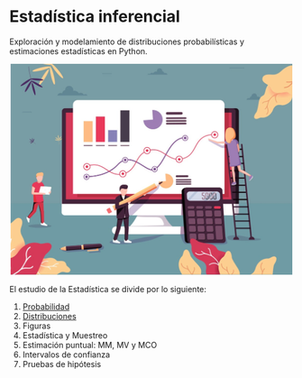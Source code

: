 # Estadística inferencial

Exploración y modelamiento de distribuciones probabilísticas y estimaciones estadísticas en Python.  

<p align="center">
  <img src="../figures/statistics.jpg" width="500">
</p>

El estudio de la Estadística se divide por lo siguiente:
1. [Probabilidad](https://github.com/mauricioalvaradoo/econometrics/blob/main/inferential-statistics/1%20probability.ipynb)
2. [Distribuciones](https://github.com/mauricioalvaradoo/econometrics/blob/main/inferential-statistics/2%20distributions.ipynb)
3. Figuras
4. Estadística y Muestreo
5. Estimación puntual: MM, MV y MCO 
6. Intervalos de confianza
7. Pruebas de hipótesis

